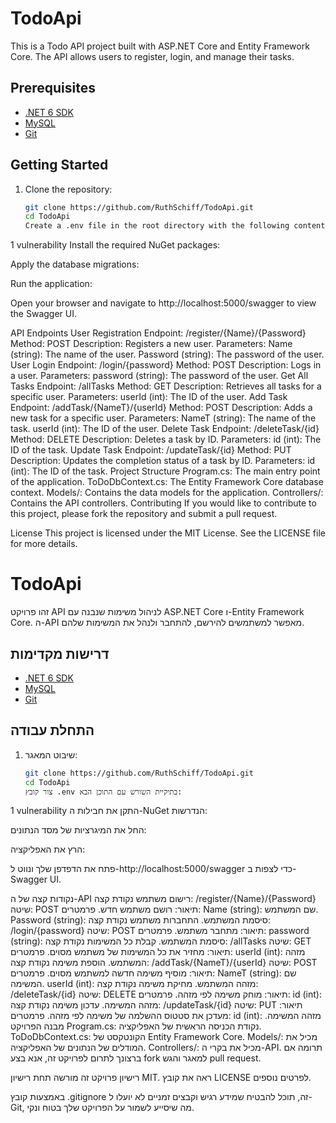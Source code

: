 # TodoApi

This is a Todo API project built with ASP.NET Core and Entity Framework Core. The API allows users to register, login, and manage their tasks.

## Prerequisites

- [.NET 6 SDK](https://dotnet.microsoft.com/download/dotnet/6.0)
- [MySQL](https://www.mysql.com/downloads/)
- [Git](https://git-scm.com/downloads)

## Getting Started

1. Clone the repository:

   ```sh
   git clone https://github.com/RuthSchiff/TodoApi.git
   cd TodoApi
   Create a .env file in the root directory with the following content:

1 vulnerability
Install the required NuGet packages:

Apply the database migrations:

Run the application:

Open your browser and navigate to http://localhost:5000/swagger to view the Swagger UI.

API Endpoints
User Registration
Endpoint: /register/{Name}/{Password}
Method: POST
Description: Registers a new user.
Parameters:
Name (string): The name of the user.
Password (string): The password of the user.
User Login
Endpoint: /login/{password}
Method: POST
Description: Logs in a user.
Parameters:
password (string): The password of the user.
Get All Tasks
Endpoint: /allTasks
Method: GET
Description: Retrieves all tasks for a specific user.
Parameters:
userId (int): The ID of the user.
Add Task
Endpoint: /addTask/{NameT}/{userId}
Method: POST
Description: Adds a new task for a specific user.
Parameters:
NameT (string): The name of the task.
userId (int): The ID of the user.
Delete Task
Endpoint: /deleteTask/{id}
Method: DELETE
Description: Deletes a task by ID.
Parameters:
id (int): The ID of the task.
Update Task
Endpoint: /updateTask/{id}
Method: PUT
Description: Updates the completion status of a task by ID.
Parameters:
id (int): The ID of the task.
Project Structure
Program.cs: The main entry point of the application.
ToDoDbContext.cs: The Entity Framework Core database context.
Models/: Contains the data models for the application.
Controllers/: Contains the API controllers.
Contributing
If you would like to contribute to this project, please fork the repository and submit a pull request.

License
This project is licensed under the MIT License. See the LICENSE file for more details.

# TodoApi

זהו פרויקט API לניהול משימות שנבנה עם ASP.NET Core ו-Entity Framework Core. ה-API מאפשר למשתמשים להירשם, להתחבר ולנהל את המשימות שלהם.

## דרישות מקדימות

- [.NET 6 SDK](https://dotnet.microsoft.com/download/dotnet/6.0)
- [MySQL](https://www.mysql.com/downloads/)
- [Git](https://git-scm.com/downloads)

## התחלת עבודה

1. שיבוט המאגר:

   ```sh
   git clone https://github.com/RuthSchiff/TodoApi.git
   cd TodoApi
   צור קובץ .env בתיקיית השורש עם התוכן הבא:

1 vulnerability
התקן את חבילות ה-NuGet הנדרשות:

החל את המיגרציות של מסד הנתונים:

הרץ את האפליקציה:

פתח את הדפדפן שלך ונווט ל-http://localhost:5000/swagger כדי לצפות ב-Swagger UI.

נקודות קצה של ה-API
רישום משתמש
נקודת קצה: /register/{Name}/{Password}
שיטה: POST
תיאור: רושם משתמש חדש.
פרמטרים:
Name (string): שם המשתמש.
Password (string): סיסמת המשתמש.
התחברות משתמש
נקודת קצה: /login/{password}
שיטה: POST
תיאור: מתחבר משתמש.
פרמטרים:
password (string): סיסמת המשתמש.
קבלת כל המשימות
נקודת קצה: /allTasks
שיטה: GET
תיאור: מחזיר את כל המשימות של משתמש מסוים.
פרמטרים:
userId (int): מזהה המשתמש.
הוספת משימה
נקודת קצה: /addTask/{NameT}/{userId}
שיטה: POST
תיאור: מוסיף משימה חדשה למשתמש מסוים.
פרמטרים:
NameT (string): שם המשימה.
userId (int): מזהה המשתמש.
מחיקת משימה
נקודת קצה: /deleteTask/{id}
שיטה: DELETE
תיאור: מוחק משימה לפי מזהה.
פרמטרים:
id (int): מזהה המשימה.
עדכון משימה
נקודת קצה: /updateTask/{id}
שיטה: PUT
תיאור: מעדכן את סטטוס ההשלמה של משימה לפי מזהה.
פרמטרים:
id (int): מזהה המשימה.
מבנה הפרויקט
Program.cs: נקודת הכניסה הראשית של האפליקציה.
ToDoDbContext.cs: הקונטקסט של Entity Framework Core.
Models/: מכיל את המודלים של הנתונים של האפליקציה.
Controllers/: מכיל את בקרי ה-API.
תרומה
אם ברצונך לתרום לפרויקט זה, אנא בצע fork למאגר והגש pull request.

רישיון
פרויקט זה מורשה תחת רישיון MIT. ראה את קובץ LICENSE לפרטים נוספים.

באמצעות קובץ .gitignore זה, תוכל להבטיח שמידע רגיש וקבצים זמניים לא יועלו ל-Git, מה שיסייע לשמור על הפרויקט שלך בטוח ונקי.

